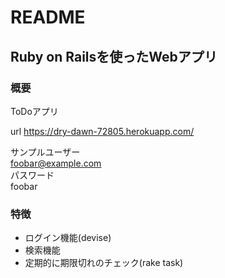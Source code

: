 # README

## Ruby on Railsを使ったWebアプリ
### 概要
ToDoアプリ

url https://dry-dawn-72805.herokuapp.com/

サンプルユーザー  
 foobar@example.com  
パスワード  
 foobar

### 特徴
- ログイン機能(devise)
- 検索機能
- 定期的に期限切れのチェック(rake task)
